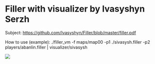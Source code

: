 # Filler with visualizer by Ivasyshyn Serzh
Subject: https://github.com/Ivasyshyn/Filler/blob/master/filler.pdf

How to use (example):
./filler_vm -f maps/map00 -p1 ./sivasysh.filler -p2 players/abanlin.filler | visualizer/sivasysh      
      
<img src="https://github.com/Ivasyshyn/Filler/blob/master/Filler.gif"></img>